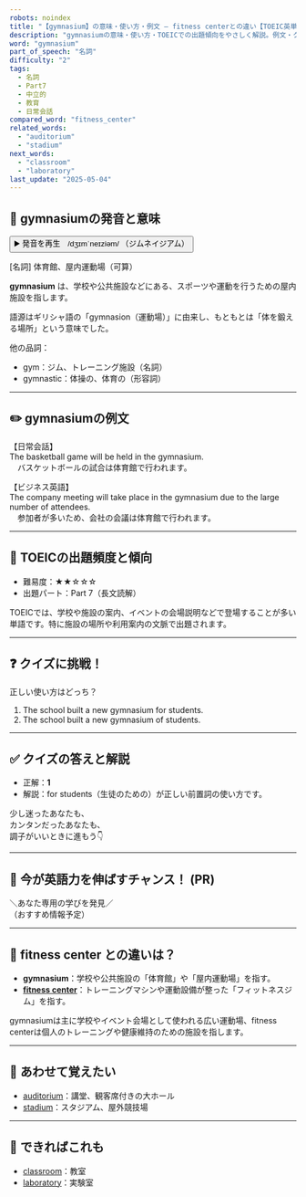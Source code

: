 ```yaml
---
robots: noindex
title: "【gymnasium】の意味・使い方・例文 ― fitness centerとの違い【TOEIC英単語】"
description: "gymnasiumの意味・使い方・TOEICでの出題傾向をやさしく解説。例文・クイズ付きでfitness centerとの違いもわかりやすく学べます。"
word: "gymnasium"
part_of_speech: "名詞"
difficulty: "2"
tags:
  - 名詞
  - Part7
  - 中立的
  - 教育
  - 日常会話
compared_word: "fitness_center"
related_words:
  - "auditorium"
  - "stadium"
next_words:
  - "classroom"
  - "laboratory"
last_update: "2025-05-04"
---
```


## 🔰 gymnasiumの発音と意味

<button class="play-audio" onclick="playTTS('gymnasium')">
  <span class="play-audio-main">
    ▶️ 発音を再生　/dʒɪmˈneɪziəm/
  </span>
  <span class="play-audio-sub">
    （ジムネイジアム）
  </span>
</button>

[名詞] 体育館、屋内運動場（可算）

**gymnasium** は、学校や公共施設などにある、スポーツや運動を行うための屋内施設を指します。

語源はギリシャ語の「gymnasion（運動場）」に由来し、もともとは「体を鍛える場所」という意味でした。

他の品詞：  
- gym：ジム、トレーニング施設（名詞）
- gymnastic：体操の、体育の（形容詞）

---

## ✏️ gymnasiumの例文

【日常会話】  
The basketball game will be held in the gymnasium.  
　バスケットボールの試合は体育館で行われます。

【ビジネス英語】  
The company meeting will take place in the gymnasium due to the large number of attendees.  
　参加者が多いため、会社の会議は体育館で行われます。

---

## 🎯 TOEICの出題頻度と傾向

- 難易度：★★☆☆☆
- 出題パート：Part 7（長文読解）

TOEICでは、学校や施設の案内、イベントの会場説明などで登場することが多い単語です。特に施設の場所や利用案内の文脈で出題されます。

---

## ❓ クイズに挑戦！

正しい使い方はどっち？

1. The school built a new gymnasium for students.  
2. The school built a new gymnasium of students.

---

## ✅ クイズの答えと解説

- 正解：**1**
- 解説：for students（生徒のための）が正しい前置詞の使い方です。

少し迷ったあなたも、  
カンタンだったあなたも、  
調子がいいときに進もう👇️

---

## 🚀 今が英語力を伸ばすチャンス！ (PR)

<div class="info-center">
＼あなた専用の学びを発見／<br>  
（おすすめ情報予定）
</div>

---

## 🤔  fitness center との違いは？

- **gymnasium**：学校や公共施設の「体育館」や「屋内運動場」を指す。
- **[fitness center](/word/fitness_center/)**：トレーニングマシンや運動設備が整った「フィットネスジム」を指す。

gymnasiumは主に学校やイベント会場として使われる広い運動場、fitness centerは個人のトレーニングや健康維持のための施設を指します。

---

## 🧩 あわせて覚えたい

- [auditorium](/word/auditorium/)：講堂、観客席付きの大ホール
- [stadium](/word/stadium/)：スタジアム、屋外競技場

---

## 📖 できればこれも

- [classroom](/word/classroom/)：教室
- [laboratory](/word/laboratory/)：実験室

<!-- cvid: aid19_bid22 -->
